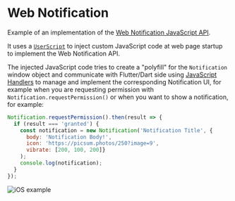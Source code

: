 # Web Notification

Example of an implementation of the [Web Notification JavaScript API](https://developer.mozilla.org/en-US/docs/Web/API/Notifications_API).

It uses a [`UserScript`](https://inappwebview.dev/docs/webview/javascript/user-scripts) to inject custom JavaScript code
at web page startup to implement the Web Notification API.

The injected JavaScript code tries to create a "polyfill" for the `Notification` window object
and communicate with Flutter/Dart side using [JavaScript Handlers](https://inappwebview.dev/docs/webview/javascript/communication#JavaScript-Handlers)
to manage and implement the corresponding Notification UI,
for example when you are requesting permission with `Notification.requestPermission()`
or when you want to show a notification, for example:

```javascript
Notification.requestPermission().then(result => {
  if (result === 'granted') {
    const notification = new Notification('Notification Title', {
      body: 'Notification Body!',
      icon: 'https://picsum.photos/250?image=9',
      vibrate: [200, 100, 200]}
    );
    console.log(notification);
  }
});
```

![iOS example](https://user-images.githubusercontent.com/5956938/203871695-7e183f76-36b3-4c5e-bb8f-a4581feb6391.gif)